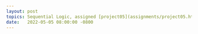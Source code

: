 ```yaml
---
layout: post
topics: Sequential Logic, assigned [project05](assignments/project05.html) due 4/11
date:   2022-05-05 08:00:00 -0800
---
```

